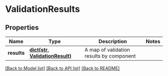 # ValidationResults

## Properties
Name | Type | Description | Notes
------------ | ------------- | ------------- | -------------
**results** | [**dict(str, ValidationResult)**](ValidationResult.md) | A map of validation results by component | 

[[Back to Model list]](../README.md#documentation-for-models) [[Back to API list]](../README.md#documentation-for-api-endpoints) [[Back to README]](../README.md)


